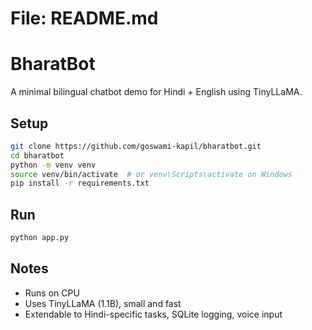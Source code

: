 # File: README.md
# BharatBot

A minimal bilingual chatbot demo for Hindi + English using TinyLLaMA.

## Setup
```bash
git clone https://github.com/goswami-kapil/bharatbot.git
cd bharatbot
python -m venv venv
source venv/bin/activate  # or venv\Scripts\activate on Windows
pip install -r requirements.txt
```

## Run
```bash
python app.py
```

## Notes
- Runs on CPU
- Uses TinyLLaMA (1.1B), small and fast
- Extendable to Hindi-specific tasks, SQLite logging, voice input
